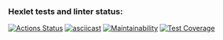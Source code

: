 ### Hexlet tests and linter status:
[![Actions Status](https://github.com/evg-c/java-project-71/workflows/hexlet-check/badge.svg)](https://github.com/evg-c/java-project-71/actions)
[![asciicast](https://asciinema.org/a/6FJJ5iH9pv4t6wEeEmkv8cSjz.svg)](https://asciinema.org/a/6FJJ5iH9pv4t6wEeEmkv8cSjz)
[![Maintainability](https://api.codeclimate.com/v1/badges/5e5958bb945deeff8961/maintainability)](https://codeclimate.com/github/evg-c/java-project-71/maintainability)
[![Test Coverage](https://api.codeclimate.com/v1/badges/5e5958bb945deeff8961/test_coverage)](https://codeclimate.com/github/evg-c/java-project-71/test_coverage)

